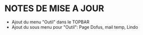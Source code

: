 # NOTES DE MISE A JOUR

- Ajout du menu "Outil" dans le TOPBAR
- Ajout du sous menu pour "Outil": Page Dofus, mail temp, Lindo
